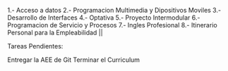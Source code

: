 1.- Acceso a datos
2.- Programacion Multimedia y Dipositivos Moviles
3.- Desarrollo de Interfaces
4.- Optativa
5.- Proyecto Intermodular
6.- Programacion de Servicio y Procesos
7.- Ingles Profesional
8.- Itinerario Personal para la Empleabilidad ||

Tareas Pendientes:

Entregar la AEE de Git
Terminar el Curriculum

